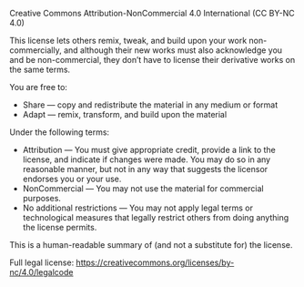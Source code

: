 Creative Commons Attribution-NonCommercial 4.0 International (CC BY-NC 4.0)

This license lets others remix, tweak, and build upon your work non-commercially,
and although their new works must also acknowledge you and be non-commercial,
they don’t have to license their derivative works on the same terms.

You are free to:
- Share — copy and redistribute the material in any medium or format
- Adapt — remix, transform, and build upon the material

Under the following terms:
- Attribution — You must give appropriate credit, provide a link to the license,
  and indicate if changes were made. You may do so in any reasonable manner,
  but not in any way that suggests the licensor endorses you or your use.
- NonCommercial — You may not use the material for commercial purposes.
- No additional restrictions — You may not apply legal terms or technological
  measures that legally restrict others from doing anything the license permits.

This is a human-readable summary of (and not a substitute for) the license.

Full legal license: https://creativecommons.org/licenses/by-nc/4.0/legalcode
